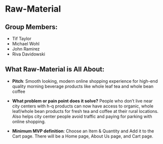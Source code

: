 # Raw-Material

## Group Members: 

* Tif Taylor
* Michael Wohl
* John Ramirez
* Riva Davidowski

## What Raw-Material is All About: 

* **Pitch**: 
Smooth looking, modern online shopping experience for high-end quality morning beverage products like whole leaf tea and whole bean coffee

* **What problem or pain point does it solve?** 
People who don’t live near city centers with h-q products can now have access to organic, whole leaf/whole bean products for fresh tea and coffee at their rural locations. Also helps city center people avoid traffic and paying for parking with online shopping. 

* **Minimum MVP definition**: 
Choose an Item & Quantity and Add it to the Cart page. There will be a Home page, About Us page, and Cart page.
